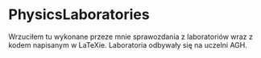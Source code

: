 # PhysicsLaboratories
Wrzuciłem tu wykonane przeze mnie sprawozdania z laboratoriów wraz z kodem napisanym w LaTeXie. Laboratoria odbywały się na uczelni AGH.
